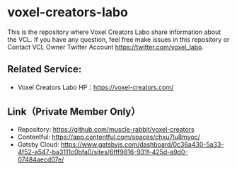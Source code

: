 # voxel-creators-labo
This is the repository where Voxel Creators Labo share information about the VCL.
If you have any question, feel free make issues in this repository or Contact VCL Owner Twitter Account https://twitter.com/voxel_labo.

## Related Service:
- Voxel Creators Labo HP：https://voxel-creators.com/

## Link（Private Member Only）
- Repository: https://github.com/muscle-rabbit/voxel-creators
- Contentful: https://app.contentful.com/spaces/chxu7lu8myoc/
- Gatsby Cloud: https://www.gatsbyjs.com/dashboard/0c36a430-5a33-4f52-a547-ba3111c0bfa0/sites/6fff9816-931f-425d-a9d0-07484aecd07e/
